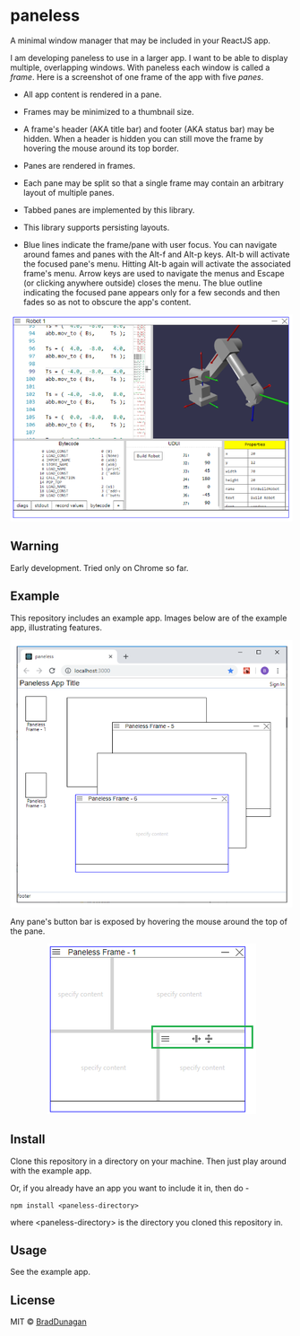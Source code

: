 # paneless

<!--
[![NPM](https://img.shields.io/npm/v/paneless.svg)](https://www.npmjs.com/package/paneless) [![JavaScript Style Guide](https://img.shields.io/badge/code_style-standard-brightgreen.svg)](https://standardjs.com)
-->

A minimal window manager that may be included in your ReactJS app.

I am developing paneless to use in a larger app. I want to be able to display multiple, overlapping windows. With paneless each window is called a _frame_. Here is a screenshot of one frame of the app with five _panes_.

- All app content is rendered in a pane.

- Frames may be minimized to a thumbnail size.

- A frame's header (AKA title bar) and footer (AKA status bar) may be hidden. When a header is hidden you can still move the frame by hovering the mouse around its top border.

- Panes are rendered in frames.

- Each pane may be split so that a single frame may contain an arbitrary layout of multiple panes.

- Tabbed panes are implemented by this library.

- This library supports persisting layouts.

- Blue lines indicate the frame/pane with user focus. You can navigate around fames and panes with the Alt-f and Alt-p keys. Alt-b will activate the focused pane's menu. Hitting Alt-b again will activate the associated frame's menu. Arrow keys are used to navigate the menus and Escape (or clicking anywhere outside) closes the menu. The blue outline indicating the focused pane appears only for a few seconds and then fades so as not to obscure the app's content.

<p align="center"> <img src="/images/RR-App-ScreenShot-002.png?raw=true alt="RR App Screenshot" /> </p>


## Warning

Early development. Tried only on Chrome so far.

## Example

This repository includes an example app. Images below are of the example app, illustrating features.  

<p align="center"> <img src="/images/Paneless-All-002.png?raw=true alt="RR App Screenshot" /> </p>

Any pane's button bar is exposed by hovering the mouse around the top of the pane.

<p align="center"> <img src="/images/Paneless-Pane-BtnBar-001.png?raw=true" alt="Pane Button Bar" /> </p>


## Install

Clone this repository in a directory on your machine. Then just play around with the example app.  

Or, if you already have an app you want to include it in, then do -  

```
npm install <paneless-directory>
```  

where \<paneless-directory\> is the directory you cloned this repository in.  

## Usage

See the example app.

## License

MIT © [BradDunagan](https://github.com/BradDunagan)

